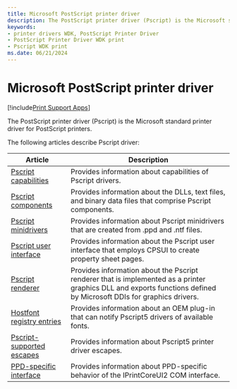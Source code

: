 ```yaml
---
title: Microsoft PostScript printer driver
description: The PostScript printer driver (Pscript) is the Microsoft standard printer driver for PostScript printers.
keywords:
- printer drivers WDK, PostScript Printer Driver
- PostScript Printer Driver WDK print
- Pscript WDK print
ms.date: 06/21/2024
---
```


# Microsoft PostScript printer driver

[!include[Print Support Apps](../includes/print-support-apps.md)]

The PostScript printer driver (Pscript) is the Microsoft standard printer driver for PostScript printers.

The following articles describe Pscript driver:

| Article | Description |
|--|--|
| [Pscript capabilities](pscript-capabilities.md) | Provides information about capabilities of Pscript drivers. |
| [Pscript components](pscript-components.md) | Provides information about the DLLs, text files, and binary data files that comprise Pscript components. |
| [Pscript minidrivers](pscript-minidrivers.md) | Provides information about Pscript minidrivers that are created from .ppd and .ntf files. |
| [Pscript user interface](pscript-user-interface.md) | Provides information about the Pscript user interface that employs CPSUI to create property sheet pages. |
| [Pscript renderer](pscript-renderer.md) | Provides information about the Pscript renderer that is implemented as a printer graphics DLL and exports functions defined by Microsoft DDIs for graphics drivers. |
| [Hostfont registry entries](hostfont-registry-entries.md) | Provides information about an OEM plug-in that can notify Pscript5 drivers of available fonts. |
| [Pscript-supported escapes](pscript-supported-escapes.md) | Provides information about Pscript5 printer driver escapes. |
| [PPD-specific interface](ppd-specific-interface.md) | Provides information about PPD-specific behavior of the IPrintCoreUI2 COM interface. |
